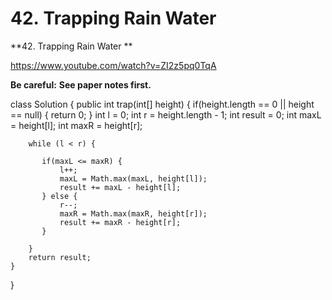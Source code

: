 # 42. Trapping Rain Water

**42. Trapping Rain Water **

https://www.youtube.com/watch?v=ZI2z5pq0TqA 

**Be careful:**
**See paper notes first.**

class Solution {
    public int trap(int[] height) {
        if(height.length == 0 || height == null) {
            return 0;
        }
        int l = 0;
        int r = height.length - 1;
        int result = 0;
        int maxL = height[l];
        int maxR = height[r];
        
        while (l < r) {

           if(maxL <= maxR) {
               l++;
               maxL = Math.max(maxL, height[l]);
               result += maxL - height[l];
           } else {
               r--;
               maxR = Math.max(maxR, height[r]);
               result += maxR - height[r];
           }
            
        }
        return result;
    }
}

